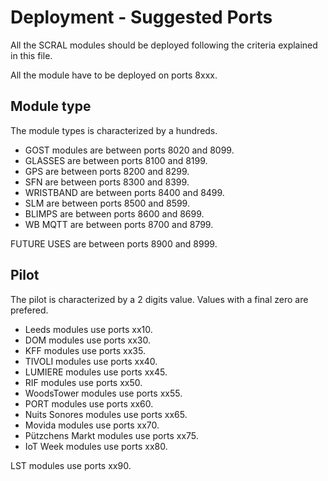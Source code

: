 # Deployment - Suggested Ports
All the SCRAL modules should be deployed following the criteria explained in this file.

All the module have to be deployed on ports 8xxx.

## Module type
The module types is characterized by a hundreds.

- GOST modules are between ports 8020 and 8099.
- GLASSES      are between ports 8100 and 8199.
- GPS          are between ports 8200 and 8299.
- SFN          are between ports 8300 and 8399.
- WRISTBAND    are between ports 8400 and 8499.
- SLM          are between ports 8500 and 8599.
- BLIMPS       are between ports 8600 and 8699.
- WB MQTT      are between ports 8700 and 8799.

FUTURE USES  are between ports 8900 and 8999.

## Pilot
The pilot is characterized by a 2 digits value. Values with a final zero are prefered.
- Leeds modules           use ports xx10.
- DOM modules             use ports xx30.
- KFF modules             use ports xx35.
- TIVOLI modules          use ports xx40.
- LUMIERE modules         use ports xx45.
- RIF modules             use ports xx50.
- WoodsTower modules      use ports xx55.
- PORT modules            use ports xx60.
- Nuits Sonores modules   use ports xx65.
- Movida modules          use ports xx70.
- Pützchens Markt modules use ports xx75.
- IoT Week modules        use ports xx80.

LST modules             use ports xx90.
